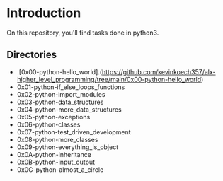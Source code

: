 # Introduction
On this repository, you'll find tasks done in python3. 

## Directories
* .[0x00-python-hello_world].(https://github.com/kevinkoech357/alx-higher_level_programming/tree/main/0x00-python-hello_world)
* 0x01-python-if_else_loops_functions
* 0x02-python-import_modules
* 0x03-python-data_structures
* 0x04-python-more_data_structures
* 0x05-python-exceptions
* 0x06-python-classes
* 0x07-python-test_driven_development
* 0x08-python-more_classes
* 0x09-python-everything_is_object
* 0x0A-python-inheritance
* 0x0B-python-input_output
* 0x0C-python-almost_a_circle
